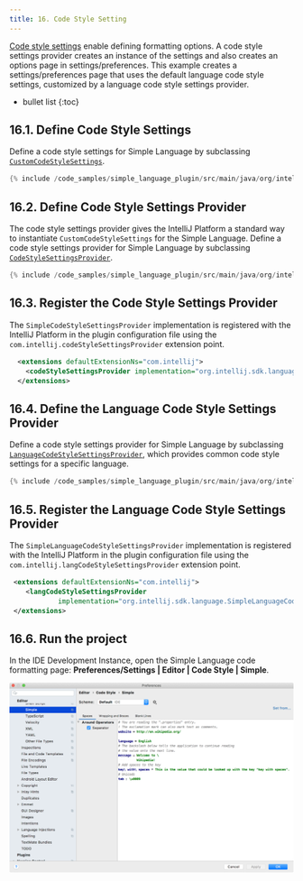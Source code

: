 ```yaml
---
title: 16. Code Style Setting
---
```

<!-- Copyright 2000-2020 JetBrains s.r.o. and other contributors. Use of this source code is governed by the Apache 2.0 license that can be found in the LICENSE file. -->

[Code style settings](/reference_guide/custom_language_support/code_formatting.md#code-style-settings) enable defining formatting options. 
A code style settings provider creates an instance of the settings and also creates an options page in settings/preferences. 
This example creates a settings/preferences page that uses the default language code style settings, customized by a language code style settings provider.

* bullet list
{:toc}

## 16.1. Define Code Style Settings
Define a code style settings for Simple Language by subclassing [`CustomCodeStyleSettings`](upsource:///platform/lang-api/src/com/intellij/psi/codeStyle/CustomCodeStyleSettings.java).

```java
{% include /code_samples/simple_language_plugin/src/main/java/org/intellij/sdk/language/SimpleCodeStyleSettings.java %}
```

## 16.2. Define Code Style Settings Provider
The code style settings provider gives the IntelliJ Platform a standard way to instantiate `CustomCodeStyleSettings` for the Simple Language. 
Define a code style settings provider for Simple Language by subclassing [`CodeStyleSettingsProvider`](upsource:///platform/lang-api/src/com/intellij/psi/codeStyle/CodeStyleSettingsProvider.java).

```java
{% include /code_samples/simple_language_plugin/src/main/java/org/intellij/sdk/language/SimpleCodeStyleSettingsProvider.java %}
```

## 16.3. Register the Code Style Settings Provider
The `SimpleCodeStyleSettingsProvider` implementation is registered with the IntelliJ Platform in the plugin configuration file using the `com.intellij.codeStyleSettingsProvider` extension point. 

```xml
  <extensions defaultExtensionNs="com.intellij">
    <codeStyleSettingsProvider implementation="org.intellij.sdk.language.SimpleCodeStyleSettingsProvider"/>
  </extensions>
```

## 16.4. Define the Language Code Style Settings Provider
Define a code style settings provider for Simple Language by subclassing [`LanguageCodeStyleSettingsProvider`](upsource:///platform/lang-api/src/com/intellij/psi/codeStyle/LanguageCodeStyleSettingsProvider.java), which provides common code style settings for a specific language.

```java
{% include /code_samples/simple_language_plugin/src/main/java/org/intellij/sdk/language/SimpleLanguageCodeStyleSettingsProvider.java %}
```

## 16.5. Register the Language Code Style Settings Provider
The `SimpleLanguageCodeStyleSettingsProvider` implementation is registered with the IntelliJ Platform in the plugin configuration file using the `com.intellij.langCodeStyleSettingsProvider` extension point. 

```xml
 <extensions defaultExtensionNs="com.intellij">
    <langCodeStyleSettingsProvider 
            implementation="org.intellij.sdk.language.SimpleLanguageCodeStyleSettingsProvider"/>
 </extensions>
```

## 16.6. Run the project
In the IDE Development Instance, open the Simple Language code formatting page: **Preferences/Settings \| Editor \| Code Style \| Simple**.

![Code Style Settings](img/code_style_settings.png)
